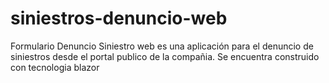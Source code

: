 # siniestros-denuncio-web
Formulario Denuncio Siniestro web es una aplicación para el denuncio de siniestros desde el portal publico de la compañia. Se encuentra construido con tecnologia blazor
